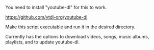 You need to install "youtube-dl" for this to work.

https://github.com/ytdl-org/youtube-dl

Make this script executable and run it in the desired directory.

Currently has the options to download videos, songs, 
music albums, playlists, and to update youtube-dl.

